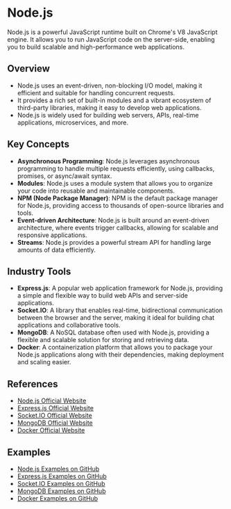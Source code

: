 # Node.js

Node.js is a powerful JavaScript runtime built on Chrome's V8 JavaScript engine. It allows you to run JavaScript code on the server-side, enabling you to build scalable and high-performance web applications.

## Overview

- Node.js uses an event-driven, non-blocking I/O model, making it efficient and suitable for handling concurrent requests.
- It provides a rich set of built-in modules and a vibrant ecosystem of third-party libraries, making it easy to develop web applications.
- Node.js is widely used for building web servers, APIs, real-time applications, microservices, and more.

## Key Concepts

- **Asynchronous Programming**: Node.js leverages asynchronous programming to handle multiple requests efficiently, using callbacks, promises, or async/await syntax.
- **Modules**: Node.js uses a module system that allows you to organize your code into reusable and maintainable components.
- **NPM (Node Package Manager)**: NPM is the default package manager for Node.js, providing access to thousands of open-source libraries and tools.
- **Event-driven Architecture**: Node.js is built around an event-driven architecture, where events trigger callbacks, allowing for scalable and responsive applications.
- **Streams**: Node.js provides a powerful stream API for handling large amounts of data efficiently.

## Industry Tools

- **Express.js**: A popular web application framework for Node.js, providing a simple and flexible way to build web APIs and server-side applications.
- **Socket.IO**: A library that enables real-time, bidirectional communication between the browser and the server, making it ideal for building chat applications and collaborative tools.
- **MongoDB**: A NoSQL database often used with Node.js, providing a flexible and scalable solution for storing and retrieving data.
- **Docker**: A containerization platform that allows you to package your Node.js applications along with their dependencies, making deployment and scaling easier.

## References

- [Node.js Official Website](https://nodejs.org/)
- [Express.js Official Website](https://expressjs.com/)
- [Socket.IO Official Website](https://socket.io/)
- [MongoDB Official Website](https://www.mongodb.com/)
- [Docker Official Website](https://www.docker.com/)

## Examples

- [Node.js Examples on GitHub](https://github.com/search?q=node.js+example)
- [Express.js Examples on GitHub](https://github.com/search?q=express.js+example)
- [Socket.IO Examples on GitHub](https://github.com/search?q=socket.io+example)
- [MongoDB Examples on GitHub](https://github.com/search?q=mongodb+example)
- [Docker Examples on GitHub](https://github.com/search?q=docker+example)